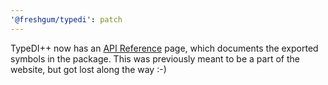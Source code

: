 ```yaml
---
'@freshgum/typedi': patch
---
```


TypeDI++ now has an [API Reference](https://typedi.js.org/api-reference/) page, which documents the exported symbols in the package. This was previously meant to be a part of the website, but got lost along the way :-)

